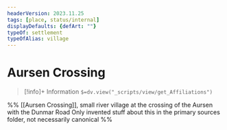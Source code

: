 ```yaml
---
headerVersion: 2023.11.25
tags: [place, status/internal]
displayDefaults: {defArt: ""}
typeOf: settlement
typeOfAlias: village
---
```

# Aursen Crossing
>[!info]+ Information
> `$=dv.view("_scripts/view/get_Affiliations")`

%%
[[Aursen Crossing]], small river village at the crossing of the Aursen with the Dunmar Road
Only invented stuff about this in the primary sources folder, not necessarily canonical 
%%
